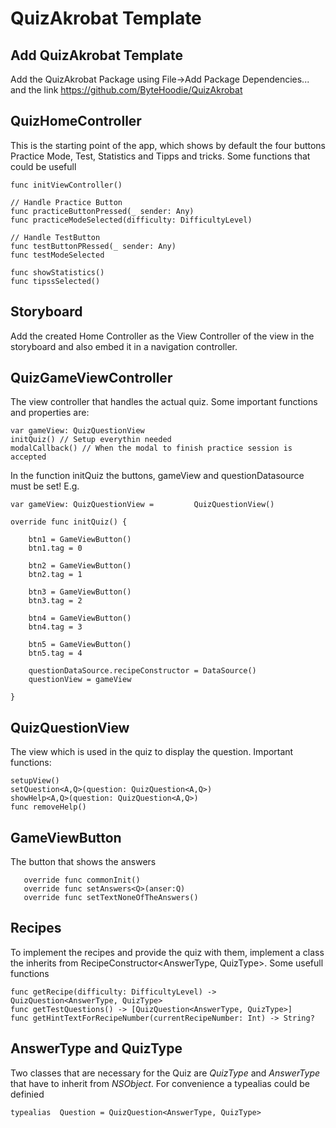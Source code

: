 
#  QuizAkrobat Template

  

## Add QuizAkrobat Template

  

Add the QuizAkrobat Package using File->Add Package Dependencies... and the link https://github.com/ByteHoodie/QuizAkrobat

  

## QuizHomeController

  

This is the starting point of the app, which shows by default the four buttons Practice Mode, Test, Statistics and Tipps and tricks. Some functions that could be usefull

  
  

    func initViewController()
    
    // Handle Practice Button
    func practiceButtonPressed(_ sender: Any)
    func practiceModeSelected(difficulty: DifficultyLevel)
    
    // Handle TestButton
    func testButtonPRessed(_ sender: Any)
    func testModeSelected

    func showStatistics()
    func tipssSelected()
  

  

## Storyboard

  

Add the created Home Controller as the View Controller of the view in the storyboard and also embed it in a navigation controller.

## QuizGameViewController

The view controller that handles the actual quiz. Some important functions and properties are: 

    var gameView: QuizQuestionView
    initQuiz() // Setup everythin needed
    modalCallback() // When the modal to finish practice session is accepted


In the function initQuiz the buttons, gameView and questionDatasource must be set! E.g.

    var gameView: QuizQuestionView =         QuizQuestionView()
    
    override func initQuiz() {
    
        btn1 = GameViewButton()
        btn1.tag = 0
        
        btn2 = GameViewButton()
        btn2.tag = 1

        btn3 = GameViewButton()
        btn3.tag = 2
        
        btn4 = GameViewButton()
        btn4.tag = 3
        
        btn5 = GameViewButton()
        btn5.tag = 4

        questionDataSource.recipeConstructor = DataSource()
        questionView = gameView

    }

## QuizQuestionView

The view which is used in the quiz to display the question. Important functions: 

    setupView()
    setQuestion<A,Q>(question: QuizQuestion<A,Q>)
    showHelp<A,Q>(question: QuizQuestion<A,Q>)
    func removeHelp()

## GameViewButton

The button that shows the answers

       override func commonInit()
       override func setAnswers<Q>(anser:Q)
       override func setTextNoneOfTheAnswers()


## Recipes

To implement the recipes and provide the quiz with them, implement a class the inherits from RecipeConstructor<AnswerType, QuizType>. Some usefull functions

    func getRecipe(difficulty: DifficultyLevel) -> QuizQuestion<AnswerType, QuizType> 
    func getTestQuestions() -> [QuizQuestion<AnswerType, QuizType>]
    func getHintTextForRecipeNumber(currentRecipeNumber: Int) -> String?

## AnswerType and QuizType

Two classes that are necessary for the Quiz are *QuizType* and *AnswerType* that have to inherit from *NSObject*. For convenience a typealias could be definied 

    typealias  Question = QuizQuestion<AnswerType, QuizType>
